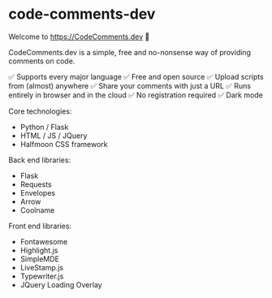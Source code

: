 # code-comments-dev

Welcome to https://CodeComments.dev 👋

CodeComments.dev is a simple, free and no-nonsense way of providing comments on code.

✅ Supports every major language
✅ Free and open source 
✅ Upload scripts from (almost) anywhere 
✅ Share your comments with just a URL 
✅ Runs entirely in browser and in the cloud 
✅ No registration required 
✅ Dark mode 

Core technologies:
- Python / Flask
- HTML / JS / JQuery
- Halfmoon CSS framework

Back end libraries:
- Flask
- Requests
- Envelopes
- Arrow
- Coolname

Front end libraries:
- Fontawesome
- Highlight.js
- SimpleMDE
- LiveStamp.js
- Typewriter.js
- JQuery Loading Overlay
